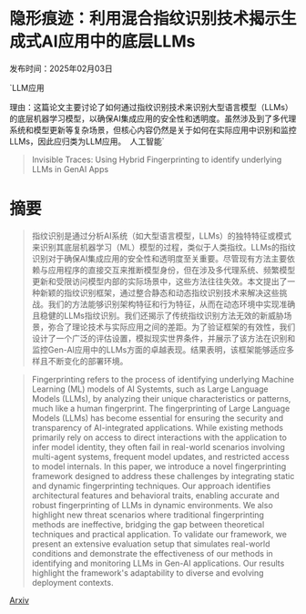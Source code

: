 # 隐形痕迹：利用混合指纹识别技术揭示生成式AI应用中的底层LLMs

发布时间：2025年02月03日

`LLM应用

理由：这篇论文主要讨论了如何通过指纹识别技术来识别大型语言模型（LLMs）的底层机器学习模型，以确保AI集成应用的安全性和透明度。虽然涉及到了多代理系统和模型更新等复杂场景，但核心内容仍然是关于如何在实际应用中识别和监控LLMs，因此应归类为LLM应用。` `人工智能`

> Invisible Traces: Using Hybrid Fingerprinting to identify underlying LLMs in GenAI Apps

# 摘要

> 指纹识别是通过分析AI系统（如大型语言模型，LLMs）的独特特征或模式来识别其底层机器学习（ML）模型的过程，类似于人类指纹。LLMs的指纹识别对于确保AI集成应用的安全性和透明度至关重要。尽管现有方法主要依赖与应用程序的直接交互来推断模型身份，但在涉及多代理系统、频繁模型更新和受限访问模型内部的实际场景中，这些方法往往失效。本文提出了一种新颖的指纹识别框架，通过整合静态和动态指纹识别技术来解决这些挑战。我们的方法能够识别架构特征和行为特征，从而在动态环境中实现准确且稳健的LLMs指纹识别。我们还揭示了传统指纹识别方法无效的新威胁场景，弥合了理论技术与实际应用之间的差距。为了验证框架的有效性，我们设计了一个广泛的评估设置，模拟现实世界条件，并展示了该方法在识别和监控Gen-AI应用中的LLMs方面的卓越表现。结果表明，该框架能够适应多样且不断变化的部署环境。

> Fingerprinting refers to the process of identifying underlying Machine Learning (ML) models of AI Systemts, such as Large Language Models (LLMs), by analyzing their unique characteristics or patterns, much like a human fingerprint. The fingerprinting of Large Language Models (LLMs) has become essential for ensuring the security and transparency of AI-integrated applications. While existing methods primarily rely on access to direct interactions with the application to infer model identity, they often fail in real-world scenarios involving multi-agent systems, frequent model updates, and restricted access to model internals. In this paper, we introduce a novel fingerprinting framework designed to address these challenges by integrating static and dynamic fingerprinting techniques. Our approach identifies architectural features and behavioral traits, enabling accurate and robust fingerprinting of LLMs in dynamic environments. We also highlight new threat scenarios where traditional fingerprinting methods are ineffective, bridging the gap between theoretical techniques and practical application. To validate our framework, we present an extensive evaluation setup that simulates real-world conditions and demonstrate the effectiveness of our methods in identifying and monitoring LLMs in Gen-AI applications. Our results highlight the framework's adaptability to diverse and evolving deployment contexts.

[Arxiv](https://arxiv.org/abs/2501.18712)